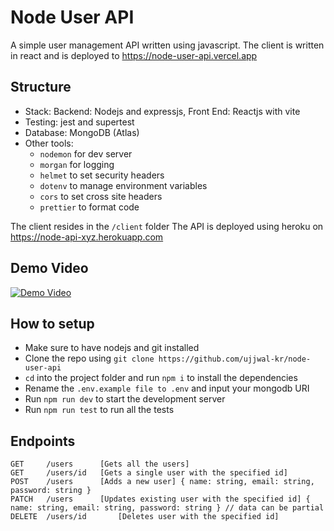# Node User API
A simple user management API written using javascript. The client is written in react and is deployed to https://node-user-api.vercel.app

## Structure
- Stack: Backend: Nodejs and expressjs, Front End: Reactjs with vite
- Testing: jest and supertest
- Database: MongoDB (Atlas)
- Other tools:
	- `nodemon` for dev server
	- `morgan` for logging
	- `helmet` to set security headers
	- `dotenv` to manage environment variables
	- `cors` to set cross site headers
	- `prettier` to format code

The client resides in the `/client` folder
The API is deployed using heroku on https://node-api-xyz.herokuapp.com

## Demo Video
[![Demo Video](https://img.youtube.com/vi/jSceqqxiCVU/0.jpg)](https://www.youtube.com/watch?v=jSceqqxiCVU)


## How to setup
- Make sure to have nodejs and git installed
- Clone the repo using `git clone https://github.com/ujjwal-kr/node-user-api`
- `cd` into the project folder and run `npm i` to install the dependencies
- Rename the `.env.example file to .env` and input your mongodb URI
- Run `npm run dev` to start the development server
- Run `npm run test` to run all the tests

## Endpoints
```
GET 	/users 		[Gets all the users]
GET 	/users/id 	[Gets a single user with the specified id]
POST 	/users 		[Adds a new user] { name: string, email: string, password: string }
PATCH 	/users 		[Updates existing user with the specified id] { name: string, email: string, password: string } // data can be partial
DELETE 	/users/id    	[Deletes user with the specified id]
```
